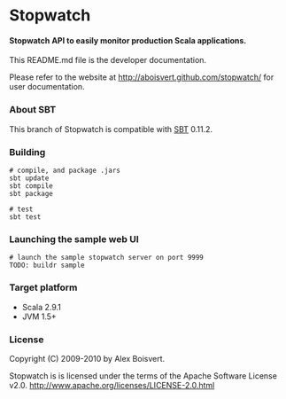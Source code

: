 [SBT]: https://github.com/harrah/xsbt/wiki

Stopwatch
=========

#### Stopwatch API to easily monitor production Scala applications. ####

This README.md file is the developer documentation.

Please refer to the website at <http://aboisvert.github.com/stopwatch/> for user documentation.

### About SBT ###

This branch of Stopwatch is compatible with [SBT] 0.11.2.

### Building ###


    # compile, and package .jars
    sbt update
    sbt compile
    sbt package

    # test
    sbt test

### Launching the sample web UI ###

    # launch the sample stopwatch server on port 9999
    TODO: buildr sample

### Target platform ###

* Scala 2.9.1
* JVM 1.5+

### License ###

Copyright (C) 2009-2010 by Alex Boisvert.

Stopwatch is is licensed under the terms of the Apache Software License v2.0.
<http://www.apache.org/licenses/LICENSE-2.0.html>
